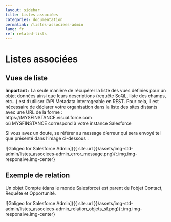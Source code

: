 ```yaml
---
layout: sidebar
title: Listes associées
categories: documentation
permalink: /listes-associees-admin
lang: fr
ref: related-lists
---
```


# Listes associées

## Vues de liste

<div class="alert alert-warning" role="alert"> <strong>Important :</strong> La seule manière de récupérer la liste des vues définies pour un objet données ainsi que leurs descriptions (requête SoQL, liste des champs, etc…) est d’utiliser l’API Metadata interrogeable en REST. Pour cela, il est nécessaire de déclarer votre organisation dans la liste des sites distants avec une URL de la forme :<br>
https://MYSFINSTANCE.visual.force.com<br>
où MYSFINSTANCE correspond à votre instance Salesforce</div>

Si vous avez un doute, se référer au message d’erreur qui sera envoyé tel que présenté dans l’image ci-dessous :

![Galigeo for Salesforce Admin]({{ site.url }}/assets/img-std-admin/listes_associees-admin_error_message.png){:.img.img-responsive.img-center}

## Exemple de relation

Un objet Compte (dans le monde Salesforce) est parent de l’objet Contact, Requête et Opportunité.

![Galigeo for Salesforce Admin]({{ site.url }}/assets/img-std-admin/listes_associees-admin_relation_objets_sf.png){:.img.img-responsive.img-center}